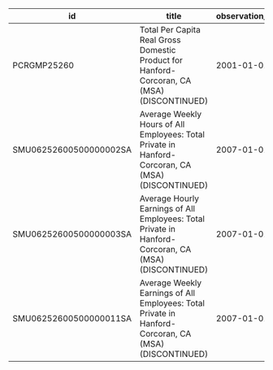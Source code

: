 | id                     | title                                                                                                | observation_start   | observation_end   |
|------------------------|------------------------------------------------------------------------------------------------------|---------------------|-------------------|
| PCRGMP25260            | Total Per Capita Real Gross Domestic Product for Hanford-Corcoran, CA (MSA) (DISCONTINUED)           | 2001-01-01          | 2017-01-01        |
| SMU06252600500000002SA | Average Weekly Hours of All Employees: Total Private in Hanford-Corcoran, CA (MSA) (DISCONTINUED)    | 2007-01-01          | 2022-03-01        |
| SMU06252600500000003SA | Average Hourly Earnings of All Employees: Total Private in Hanford-Corcoran, CA (MSA) (DISCONTINUED) | 2007-01-01          | 2022-03-01        |
| SMU06252600500000011SA | Average Weekly Earnings of All Employees: Total Private in Hanford-Corcoran, CA (MSA) (DISCONTINUED) | 2007-01-01          | 2022-03-01        |